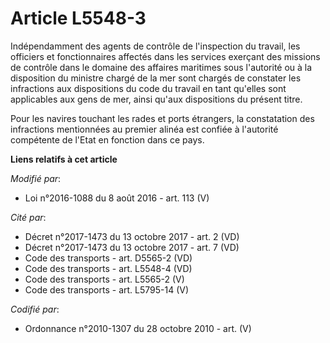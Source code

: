 # Article L5548-3

Indépendamment des agents de contrôle de l'inspection du travail, les officiers et fonctionnaires affectés dans les services
exerçant des missions de contrôle dans le domaine des affaires maritimes sous l'autorité ou à la disposition du ministre
chargé de la mer sont chargés de constater les infractions aux dispositions du code du travail en tant qu'elles sont
applicables aux gens de mer, ainsi qu'aux dispositions du présent titre.

Pour les navires touchant les rades et ports étrangers, la constatation des infractions mentionnées au premier alinéa est
confiée à l'autorité compétente de l'Etat en fonction dans ce pays.

**Liens relatifs à cet article**

_Modifié par_:

  - Loi n°2016-1088 du 8 août 2016 - art. 113 (V)

_Cité par_:

  - Décret n°2017-1473 du 13 octobre 2017 - art. 2 (VD)
  - Décret n°2017-1473 du 13 octobre 2017 - art. 7 (VD)
  - Code des transports - art. D5565-2 (VD)
  - Code des transports - art. L5548-4 (VD)
  - Code des transports - art. L5565-2 (V)
  - Code des transports - art. L5795-14 (V)

_Codifié par_:

  - Ordonnance n°2010-1307 du 28 octobre 2010 - art. (V)
